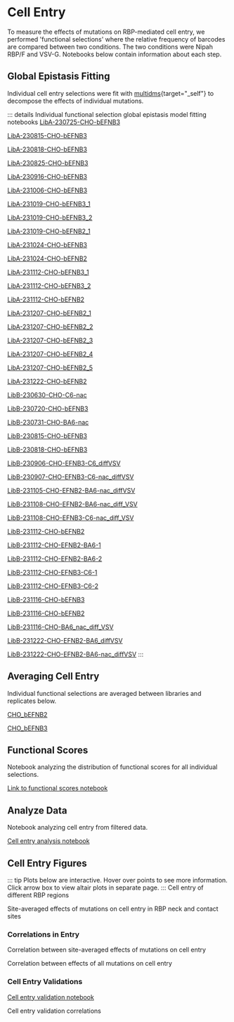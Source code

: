 # Cell Entry

To measure the effects of mutations on RBP-mediated cell entry, we performed 'functional selections' where the relative frequency of barcodes are compared between two conditions. The two conditions were Nipah RBP/F and VSV-G. Notebooks below contain information about each step.


## Global Epistasis Fitting
Individual cell entry selections were fit with [multidms](https://github.com/matsengrp/multidms){target="_self"} to decompose the effects of individual mutations.

::: details Individual functional selection global epistasis model fitting notebooks
<a href="notebooks/func_effects_global_epistasis_LibA-230725-CHO-bEFNB3.html" target="_self">LibA-230725-CHO-bEFNB3</a>

<a href="notebooks/func_effects_global_epistasis_LibA-230815-CHO-bEFNB3.html" target="_self">LibA-230815-CHO-bEFNB3</a>

<a href="notebooks/func_effects_global_epistasis_LibA-230818-CHO-bEFNB3.html" target="_self">LibA-230818-CHO-bEFNB3</a>

<a href="notebooks/func_effects_global_epistasis_LibA-230825-CHO-bEFNB3.html" target="_self">LibA-230825-CHO-bEFNB3</a>

<a href="notebooks/func_effects_global_epistasis_LibA-230916-CHO-bEFNB3.html" target="_self">LibA-230916-CHO-bEFNB3</a>

<a href="notebooks/func_effects_global_epistasis_LibA-231006-CHO-bEFNB3.html" target="_self">LibA-231006-CHO-bEFNB3</a>

<a href="notebooks/func_effects_global_epistasis_LibA-231019-CHO-bEFNB3_1.html" target="_self">LibA-231019-CHO-bEFNB3_1</a>

<a href="notebooks/func_effects_global_epistasis_LibA-231019-CHO-bEFNB3_2.html" target="_self">LibA-231019-CHO-bEFNB3_2</a>

<a href="notebooks/func_effects_global_epistasis_LibA-231019-CHO-bEFNB2_1.html" target="_self">LibA-231019-CHO-bEFNB2_1</a>

<a href="notebooks/func_effects_global_epistasis_LibA-231024-CHO-bEFNB3.html" target="_self">LibA-231024-CHO-bEFNB3</a>

<a href="notebooks/func_effects_global_epistasis_LibA-231024-CHO-bEFNB2.html" target="_self">LibA-231024-CHO-bEFNB2</a>

<a href="notebooks/func_effects_global_epistasis_LibA-231112-CHO-bEFNB3_1.html" target="_self">LibA-231112-CHO-bEFNB3_1</a>

<a href="notebooks/func_effects_global_epistasis_LibA-231112-CHO-bEFNB3_2.html" target="_self">LibA-231112-CHO-bEFNB3_2</a>

<a href="notebooks/func_effects_global_epistasis_LibA-231112-CHO-bEFNB2.html" target="_self">LibA-231112-CHO-bEFNB2</a>

<a href="notebooks/func_effects_global_epistasis_LibA-231207-CHO-bEFNB2_1.html" target="_self">LibA-231207-CHO-bEFNB2_1</a>

<a href="notebooks/func_effects_global_epistasis_LibA-231207-CHO-bEFNB2_2.html" target="_self">LibA-231207-CHO-bEFNB2_2</a>

<a href="notebooks/func_effects_global_epistasis_LibA-231207-CHO-bEFNB2_3.html" target="_self">LibA-231207-CHO-bEFNB2_3</a>

<a href="notebooks/func_effects_global_epistasis_LibA-231207-CHO-bEFNB2_4.html" target="_self">LibA-231207-CHO-bEFNB2_4</a>

<a href="notebooks/func_effects_global_epistasis_LibA-231207-CHO-bEFNB2_5.html" target="_self">LibA-231207-CHO-bEFNB2_5</a>

<a href="notebooks/func_effects_global_epistasis_LibA-231222-CHO-bEFNB2.html" target="_self">LibA-231222-CHO-bEFNB2</a>

<a href="notebooks/func_effects_global_epistasis_LibB-230630-CHO-C6-nac.html" target="_self">LibB-230630-CHO-C6-nac</a>

<a href="notebooks/func_effects_global_epistasis_LibB-230720-CHO-bEFNB3.html" target="_self">LibB-230720-CHO-bEFNB3</a>

<a href="notebooks/func_effects_global_epistasis_LibB-230731-CHO-BA6-nac.html" target="_self">LibB-230731-CHO-BA6-nac</a>

<a href="notebooks/func_effects_global_epistasis_LibB-230815-CHO-bEFNB3.html" target="_self">LibB-230815-CHO-bEFNB3</a>

<a href="notebooks/func_effects_global_epistasis_LibB-230818-CHO-bEFNB3.html" target="_self">LibB-230818-CHO-bEFNB3</a>

<a href="notebooks/func_effects_global_epistasis_LibB-230906-CHO-EFNB3-C6_diffVSV.html" target="_self">LibB-230906-CHO-EFNB3-C6_diffVSV</a>

<a href="notebooks/func_effects_global_epistasis_LibB-230907-CHO-EFNB3-C6-nac_diffVSV.html" target="_self">LibB-230907-CHO-EFNB3-C6-nac_diffVSV</a>

<a href="notebooks/func_effects_global_epistasis_LibB-231105-CHO-EFNB2-BA6-nac_diffVSV.html" target="_self">LibB-231105-CHO-EFNB2-BA6-nac_diffVSV</a>

<a href="notebooks/func_effects_global_epistasis_LibB-231108-CHO-EFNB2-BA6-nac_diff_VSV.html" target="_self">LibB-231108-CHO-EFNB2-BA6-nac_diff_VSV</a>

<a href="notebooks/func_effects_global_epistasis_LibB-231108-CHO-EFNB3-C6-nac_diff_VSV.html" target="_self">LibB-231108-CHO-EFNB3-C6-nac_diff_VSV</a>

<a href="notebooks/func_effects_global_epistasis_LibB-231112-CHO-bEFNB2.html" target="_self">LibB-231112-CHO-bEFNB2</a>

<a href="notebooks/func_effects_global_epistasis_LibB-231112-CHO-EFNB2-BA6-1.html" target="_self">LibB-231112-CHO-EFNB2-BA6-1</a>

<a href="notebooks/func_effects_global_epistasis_LibB-231112-CHO-EFNB2-BA6-2.html" target="_self">LibB-231112-CHO-EFNB2-BA6-2</a>

<a href="notebooks/func_effects_global_epistasis_LibB-231112-CHO-EFNB3-C6-1.html" target="_self">LibB-231112-CHO-EFNB3-C6-1</a>

<a href="notebooks/func_effects_global_epistasis_LibB-231112-CHO-EFNB3-C6-2.html" target="_self">LibB-231112-CHO-EFNB3-C6-2</a>

<a href="notebooks/func_effects_global_epistasis_LibB-231116-CHO-bEFNB3.html" target="_self">LibB-231116-CHO-bEFNB3</a>

<a href="notebooks/func_effects_global_epistasis_LibB-231116-CHO-bEFNB2.html" target="_self">LibB-231116-CHO-bEFNB2</a>

<a href="notebooks/func_effects_global_epistasis_LibB-231116-CHO-BA6_nac_diff_VSV.html" target="_self">LibB-231116-CHO-BA6_nac_diff_VSV</a>

<a href="notebooks/func_effects_global_epistasis_LibB-231222-CHO-EFNB2-BA6_diffVSV.html" target="_self">LibB-231222-CHO-EFNB2-BA6_diffVSV</a>

<a href="notebooks/func_effects_global_epistasis_LibB-231222-CHO-EFNB2-BA6-nac_diffVSV.html" target="_self">LibB-231222-CHO-EFNB2-BA6-nac_diffVSV</a>
:::

## Averaging Cell Entry
Individual functional selections are averaged between libraries and replicates below.

<a href="notebooks/avg_func_effects_CHO_bEFNB2.html" target="_self">CHO_bEFNB2</a>

<a href="notebooks/avg_func_effects_CHO_bEFNB3.html" target="_self">CHO_bEFNB3</a>

## Functional Scores
Notebook analyzing the distribution of functional scores for all individual selections.

<a href="notebooks/analyze_func_scores.html" target="_self">Link to functional scores notebook</a>

## Analyze Data
Notebook analyzing cell entry from filtered data.

<a href="notebooks/nipah_RBP_entry_analysis.html" target="_self">Cell entry analysis notebook</a>

## Cell Entry Figures
::: tip
Plots below are interactive. Hover over points to see more information.
Click arrow box to view altair plots in separate page.
:::
Cell entry of different RBP regions

<Altair :showShadow="true" :spec-url="'/htmls/entry_region_boxplot_plot.html'"></Altair>

Site-averaged effects of mutations on cell entry in RBP neck and contact sites

<Altair :showShadow="true" :spec-url="'/htmls/combined_region_barplot_output.html'"></Altair>

### Correlations in Entry
Correlation between site-averaged effects of mutations on cell entry

<Altair :showShadow="true" :spec-url="'/htmls/E2_E3_entry_corr_plot.html'"></Altair>

Correlation between effects of all mutations on cell entry
<Altair :showShadow="true" :spec-url="'/htmls/E2_E3_entry_all_muts_plot.html'"></Altair>

### Cell Entry Validations

<a href="notebooks/cell_entry_validations.html" target="_self">Cell entry validation notebook</a>

Cell entry validation correlations
<Altair :showShadow="true" :spec-url="'/htmls/corr_plots_combined.html'"></Altair>
